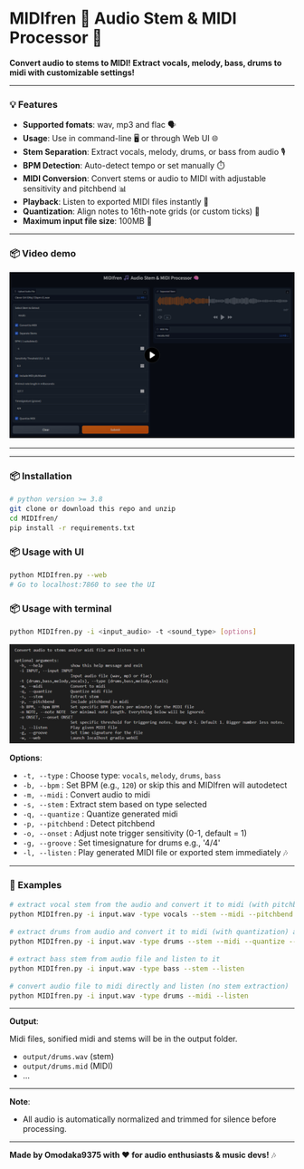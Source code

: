 # MIDIfren 🎵 Audio Stem & MIDI Processor 🧠  

**Convert audio to stems to MIDI! Extract vocals, melody, bass, drums to midi with customizable settings!**  

---

### 💡 Features  
- **Supported fomats**: wav, mp3 and flac 🗣️ 
- **Usage**: Use in command-line 🖥️ or through Web UI 🌐 
- **Stem Separation**: Extract vocals, melody, drums, or bass from audio 🎙️  
- **BPM Detection**: Auto-detect tempo or set manually ⏱️  
- **MIDI Conversion**: Convert stems or audio to MIDI with adjustable sensitivity and pitchbend 📊  
- **Playback**: Listen to exported MIDI files instantly 🎹  
- **Quantization**: Align notes to 16th-note grids (or custom ticks) 🔧  
- **Maximum input file size**: 100MB 📢 

---
### 📦 Video demo 
[![youtube](u.png)](https://www.youtube.com/watch?v=O2h1x890vjY)

---

---
### 📦 Installation  
```bash
# python version >= 3.8
git clone or download this repo and unzip
cd MIDIfren/
pip install -r requirements.txt
```  
### 📦 Usage with UI
```bash
python MIDIfren.py --web
# Go to localhost:7860 to see the UI
```  

### 📦 Usage with terminal 
```bash
python MIDIfren.py -i <input_audio> -t <sound_type> [options]
```  
![terminal](h.png "Help Page")

**Options**:  
- `-t, --type` : Choose type: `vocals`, `melody`, `drums`, `bass`  
- `-b, --bpm` : Set BPM (e.g., `120`) or skip this and MIDIfren will autodetect
- `-m, --midi` : Convert audio to midi  
- `-s, --stem` : Extract stem based on type selected 
- `-q, --quantize` : Quantize generated midi  
- `-p, --pitchbend` : Detect pitchbend  
- `-o, --onset` : Adjust note trigger sensitivity (0-1, default = 1)  
- `-g, --groove` : Set timesignature for drums e.g., '4/4' 
- `-l, --listen` : Play generated MIDI file or exported stem immediately 🎶  

---


### 📌 Examples  
```bash
# extract vocal stem from the audio and convert it to midi (with pitchbend) and listen to it
python MIDIfren.py -i input.wav -type vocals --stem --midi --pitchbend --listen
```  

```bash
# extract drums from audio and convert it to midi (with quantization) and listen to it
python MIDIfren.py -i input.wav -type drums --stem --midi --quantize --listen
```  

```bash
# extract bass stem from audio file and listen to it
python MIDIfren.py -i input.wav -type bass --stem --listen
```  

```bash
# convert audio file to midi directly and listen (no stem extraction)
python MIDIfren.py -i input.wav -type drums --midi --listen
``` 

---
**Output**:  

Midi files, sonified midi and stems will be in the output folder.
- `output/drums.wav` (stem)  
- `output/drums.mid` (MIDI)  
- ...

---
**Note**:

- All audio is automatically normalized and trimmed for silence before processing.

---  


**Made by Omodaka9375 with ❤️ for audio enthusiasts & music devs!** 🎶
